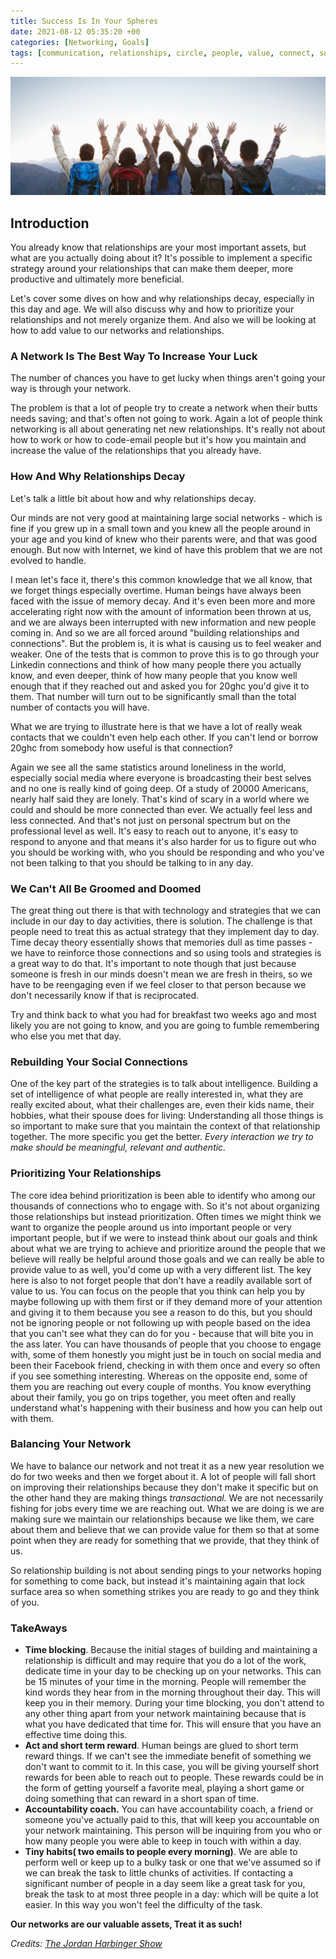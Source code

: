 ```yaml
---
title: Success Is In Your Spheres
date: 2021-08-12 05:35:20 +00
categories: [Networking, Goals]
tags: [communication, relationships, circle, people, value, connect, success, network]     # TAG names should always be lowercase
---
```


![friends](/assets/img/your-network.jpg)

## Introduction

You already know that relationships are your most important assets, but what are you actually doing about it? It's possible to implement a specific strategy around your relationships that can make them deeper, more productive and ultimately more beneficial.

Let's cover some dives on how and why relationships decay, especially in this day and age. We will also discuss why and how to prioritize your relationships and not merely organize them. And also we will be looking at how to add value to our networks and relationships.

### A Network Is The Best Way To Increase Your Luck

The number of chances you have to get lucky when things aren't going your way is through your network.

The problem is that a lot of people try to create a network when their butts needs saving; and that's often not going to work. Again a lot of people think networking is all about generating net new relationships. It's really not about how to work or how to code-email people but it's how you maintain and increase the value of the relationships that you already have.

### How And Why Relationships Decay

Let's talk a little bit about how and why relationships decay.

Our minds are not very good at maintaining large social networks - which is fine if you grew up in a small town and you knew all the people around in your age and you kind of knew who their parents were, and that was good enough. But now with Internet, we kind of have this problem that we are not evolved to handle.

I mean let's face it, there's this common knowledge that we all know, that we forget things especially overtime. Human beings have always been faced with the issue of memory decay. And it's even been more and more accelerating right now with the amount of information been thrown at us, and we are always been interrupted with new information and new people coming in. And so we are all forced around "building relationships and connections". But the problem is, it is what is causing us to feel weaker and weaker. One of the tests that is common to prove this is to go through your Linkedin connections and think of how many people there you actually know, and even deeper, think of how many people that you know well enough that if they reached out and asked you for 20ghc you'd give it to them. That number will turn out to be significantly small than the total number of contacts you will have.

What we are trying to illustrate here is that we have a lot of really weak contacts that we couldn't even help each other. If you can't lend or borrow 20ghc from somebody how useful is that connection?

Again we see all the same statistics around loneliness in the world, especially social media where everyone is broadcasting their best selves and no one is really kind of going deep. Of a study of 20000 Americans, nearly half said they are lonely. That's kind of scary in a world where we could and should be more connected than ever. We actually feel less and less connected. And that's not just on personal spectrum but on the professional level as well. It's easy to reach out to anyone, it's easy to respond to anyone and that means it's also harder for us to figure out who you should be working with, who you should be responding and who you've not been talking to that you should be talking to in any day.

### We Can't All Be Groomed and Doomed

The great thing out there is that with technology and strategies that we can include in our day to day activities, there is solution. The challenge is that people need to treat this as actual strategy that they implement day to day. Time decay theory essentially shows that memories dull as time passes - we have to reinforce those connections and so using tools and strategies is a great way to do that. It's important to note though that just because someone is fresh in our minds doesn't mean we are fresh in theirs, so we have to be reengaging even if we feel closer to that person because we don't necessarily know if that is reciprocated.

Try and think back to what you had for breakfast two weeks ago and most likely you are not going to know, and you are going to fumble remembering who else you met that day.

### Rebuilding Your Social Connections

One of the key part of the strategies is to talk about intelligence. Building a set of intelligence of what people are really interested in, what they are really excited about, what their challenges are, even their kids name, their hobbies, what their spouse does for living: Understanding all those things is so important to make sure that you maintain the context of that relationship together. The more specific you get the better. *Every interaction we try to make should be meaningful, relevant and authentic.*

### Prioritizing Your Relationships

The core idea behind prioritization is been able to identify who among our thousands of connections who to engage with. So it's not about organizing those relationships but instead prioritization. Often times we might think we want to organize the people around us into important people or very important people, but if we were to instead think about our goals and think about what we are trying to achieve and prioritize around the people that we believe will really be helpful around those goals and we can really be able to provide value to as well, you'd come up with a very different list. The key here is also to not forget people that don't have a readily available sort of value to us. You can focus on the people that you think can help you by maybe following up with them first or if they demand more of your attention and giving it to them because you see a reason to do this, but you should not be ignoring people or not following up with people based on the idea that you can't see what they can do for you - because that will bite you in the ass later. You can have thousands of people that you choose to engage with, some of them honestly you might just be in touch on social media and been their Facebook friend, checking in with them once and every so often if you see something interesting. Whereas on the opposite end, some of them you are reaching out every couple of months. You know everything about their family, you go on trips together, you meet often and really understand what's happening with their business and how you can help out with them.  

### Balancing Your Network

We have to balance our network and not treat it as a new year resolution we do for two weeks and then we forget about it. A lot of people will fall short on improving their relationships because they don't make it specific but on the other hand they are making things *transactional.* We are not necessarily fishing for jobs every time we are reaching out. What we are doing is we are making sure we maintain our relationships because we like them, we care about them and believe that we can provide value for them so that at some point when they are ready for something that we provide, that they think of us.

So relationship building is not about sending pings to your networks hoping for something to come back, but instead it's maintaining again that lock surface area so when something strikes you are ready to go and they think of you.

### TakeAways

- **Time blocking**. Because the initial stages of building and maintaining a relationship is difficult and may require that you do a lot of the work, dedicate time in your day to be checking up on your networks. This can be 15 minutes of your time in the morning. People will remember the kind words they hear from in the morning throughout their day. This will keep you in their memory. During your time blocking, you don't attend to any other thing apart from your network maintaining because that is what you have dedicated that time for. This will ensure that you have an effective time doing this.
- **Act and short term reward**. Human beings are glued to short term reward things. If we can't see the immediate benefit of something we don't want to commit to it. In this case, you will be giving yourself short rewards for been able to reach out to people. These rewards could be in the form of getting yourself a favorite meal, playing a short game or doing something that can reward in a short span of time.
- **Accountability coach.** You can have accountability coach, a friend or someone you've actually paid to this, that will keep you accountable on your network maintaining. This person will be inquiring from you who or how many people you were able to keep in touch with within a day.
- **Tiny habits( two emails to people every morning)**. We are able to perform well or keep up to a bulky task or one that we've assumed so if we can break the task to little chunks of activities. If contacting a significant number of people in a day seem like a great task for you, break the task to at most three people in a day: which will be quite a lot easier. In this way you won't feel the difficulty of the task.

**Our networks are our valuable assets, Treat it as such!**

*Credits: [The Jordan Harbinger Show](https://draft.blogger.com/blog/post/edit/9080724148061246503/3043559557240721843)*
